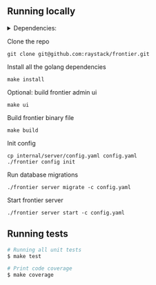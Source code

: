 ## Running locally

<details>
  <summary>Dependencies:</summary>

    - Git
    - Go 1.20 or above
    - PostgreSQL 13.2 or above

</details>

Clone the repo

```
git clone git@github.com:raystack/frontier.git
```

Install all the golang dependencies

```
make install
```

Optional: build frontier admin ui

```
make ui
```

Build frontier binary file

```
make build
```

Init config

```
cp internal/server/config.yaml config.yaml
./frontier config init
```

Run database migrations

```
./frontier server migrate -c config.yaml
```

Start frontier server

```
./frontier server start -c config.yaml
```

## Running tests

```sh
# Running all unit tests
$ make test

# Print code coverage
$ make coverage
```
